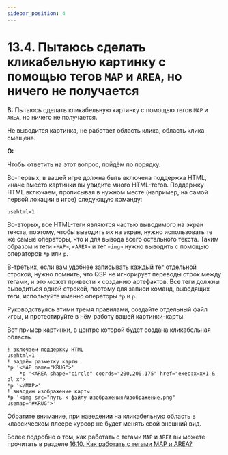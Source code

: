 ```yaml
---
sidebar_position: 4
---
```


# 13.4. Пытаюсь сделать кликабельную картинку с помощью тегов `MAP` и `AREA`, но ничего не получается
<!-- [:faq_13_04] -->

**В:** Пытаюсь сделать кликабельную картинку с помощью тегов `MAP` и `AREA`, но ничего не получается.

Не выводится картинка, не работает область клика, область клика смещена.

**О:**

Чтобы ответить на этот вопрос, пойдём по порядку.

Во-первых, в вашей игре должна быть включена поддержка HTML, иначе вместо картинки вы увидите много HTML-тегов. Поддержку HTML включаем, прописывая в нужном месте (например, на самой первой локации в игре) следующую команду:
```qsp
usehtml=1
```
Во-вторых, все HTML-теги являются частью выводимого на экран текста, поэтому, чтобы выводить их на экран, нужно использовать те же самые операторы, что и для вывода всего остального текста. Таким образом и теги `<MAP>`, `<AREA>` и тег `<img>` нужно выводить с помощью операторов `*p` или `p`.

В-третьих, если вам удобнее записывать каждый тег отдельной строкой, нужно помнить, что QSP не игнорирует переводы строк между тегами, и это может привести к созданию артефактов. Все теги должны выводиться одной строкой, поэтому для записи команд, выводящих теги, используйте именно операторы `*p` и `p`.

Руководствуясь этими тремя правилами, создайте отдельный файл игры, и протестируйте в нём работу вашей картинки-карты.

Вот пример картинки, в центре которой будет создана кликабельная область.
```qsp
! включаем поддержку HTML
usehtml=1
! задаём разметку карты
*p '<MAP name="KRUG">'
    *p '<AREA shape="circle" coords="200,200,175" href="exec:x=x+1 & pl x">'
*p '</MAP>'
! выводим изображение карты
*p '<img src="путь к файлу изображения/изображение.png" usemap="#KRUG">'
```
Обратите внимание, при наведении на кликабельную область в классическом плеере курсор не будет менять свой внешний вид.

Более подробно о том, как работать с тегами `MAP` и `AREA` вы можете прочитать в разделе [16.10. Как работать с тегами MAP и AREA?](../layout/map_area.md)
